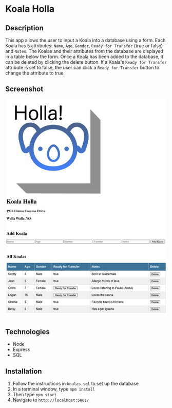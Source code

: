 # Koala Holla

## Description

This app allows the user to input a Koala into a database using a form. Each Koala has 5 attributes: `Name`, `Age`, `Gender`, `Ready for Transfer` (true or false) and `Notes`. The Koalas and their attributes from the database are displayed in a table below the form. Once a Koala has been added to the database, it can be deleted by clicking the delete button. If a Koala's `Ready for Transfer` attribute is set to false, the user can click a `Ready for Transfer` button to change the attribute to true.

## Screenshot

![preview](./server/public/images/preview.png)

## Technologies

* Node
* Express
* SQL

## Installation

1. Follow the instructions in `koalas.sql` to set up the database
2. In a terminal window, type `npm install`
3. Then type `npm start`
4. Navigate to `http://localhost:5001/`